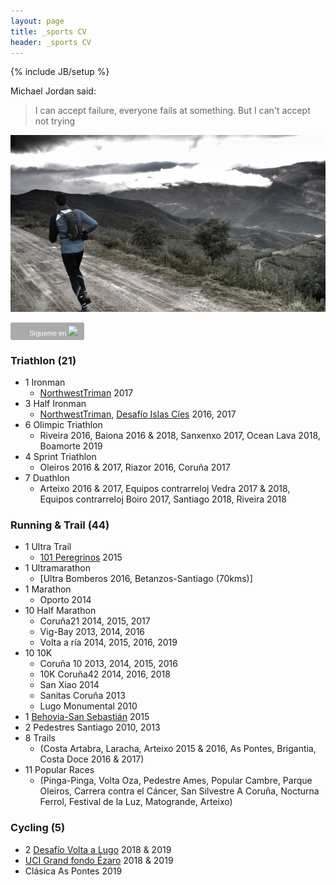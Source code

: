 ```yaml
---
layout: page
title: _sports CV
header: _sports CV
---
```


{% include JB/setup %}

Michael Jordan said:

> I can accept failure, everyone fails at something.
> But I can't accept not trying

![image](./assets/images/psanxiao_trail.jpg)

<a style="display:inline-block;background-color:#aaaaaa;color:#fff;padding:5px 10px 5px 30px;font-size:11px;font-family:Helvetica, Arial, sans-serif;white-space:nowrap;text-decoration:none;background-repeat:no-repeat;background-position:10px center;border-radius:3px;background-image:url('http://badges.strava.com/logo-strava-echelon.png')" href='http://strava.com/athletes/11781864/badge' target="_clean">Sígueme en <img src="http://badges.strava.com/logo-strava.png"></a>

### Triathlon (21)
* 1 Ironman
  - [NorthwestTriman](http://northwesttriman.com/) 2017
* 3 Half Ironman
  - [NorthwestTriman](http://northwesttriman.com/), [Desafío Islas Cíes](http://www.desafioislascies.com/) 2016, 2017
* 6 Olimpic Triathlon
  - Riveira 2016, Baiona 2016 & 2018, Sanxenxo 2017, Ocean Lava 2018, Boamorte 2019
* 4 Sprint Triathlon
  - Oleiros 2016 & 2017, Riazor 2016, Coruña 2017
* 7 Duathlon
  - Arteixo 2016 & 2017, Equipos contrarreloj Vedra 2017 & 2018, Equipos contrarreloj Boiro 2017, Santiago 2018, Riveira 2018

### Running & Trail (44)
* 1 Ultra Trail
  - [101 Peregrinos](http://www.101peregrinos.com) 2015
* 1 Ultramarathon
  - [Ultra Bomberos 2016, Betanzos-Santiago (70kms)]
* 1 Marathon
  - Oporto 2014
* 10 Half Marathon
  - Coruña21 2014, 2015, 2017
  - Vig-Bay 2013, 2014, 2016
  - Volta a ría 2014, 2015, 2016, 2019
* 10 10K
  - Coruña 10 2013, 2014, 2015, 2016
  - 10K Coruña42 2014, 2016, 2018
  - San Xiao 2014
  - Sanitas Coruña 2013
  - Lugo Monumental 2010
* 1 [Behovia-San Sebastián](http://www.behobia-sansebastian.com) 2015
* 2 Pedestres Santiago 2010, 2013
* 8 Trails
  - (Costa Artabra, Laracha, Arteixo 2015 & 2016, As Pontes, Brigantia, Costa Doce 2016 & 2017)
* 11 Popular Races
  - (Pinga-Pinga, Volta Oza, Pedestre Ames, Popular Cambre, Parque Oleiros,
     Carrera contra el Cáncer, San Silvestre A Coruña, Nocturna Ferrol, Festival de la Luz, Matogrande, Arteixo)

### Cycling (5)

* 2 [Desafío Volta a Lugo](https://www.desafiovoltalugo.com) 2018 & 2019
* [UCI Grand fondo Ézaro](https://www.granfondoezaro.com) 2018 & 2019
* Clásica As Pontes 2019
